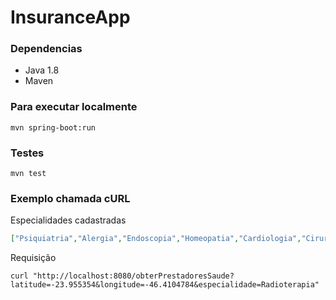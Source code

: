 # InsuranceApp

### Dependencias
* Java 1.8
* Maven

### Para executar localmente
````
mvn spring-boot:run
````

### Testes
````
mvn test
````

### Exemplo chamada cURL

Especialidades cadastradas
```json
["Psiquiatria","Alergia","Endoscopia","Homeopatia","Cardiologia","Cirurgia","Neurologia","Ortopedia","Urologia","Radioterapia"]
```
Requisição
````
curl "http://localhost:8080/obterPrestadoresSaude?latitude=-23.955354&longitude=-46.4104784&especialidade=Radioterapia"
````

